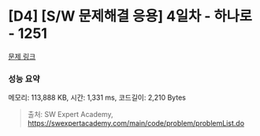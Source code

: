 # [D4] [S/W 문제해결 응용] 4일차 - 하나로 - 1251 

[문제 링크](https://swexpertacademy.com/main/code/problem/problemDetail.do?contestProbId=AV15StKqAQkCFAYD) 

### 성능 요약

메모리: 113,888 KB, 시간: 1,331 ms, 코드길이: 2,210 Bytes



> 출처: SW Expert Academy, https://swexpertacademy.com/main/code/problem/problemList.do